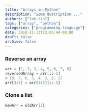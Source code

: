 ```yaml
---
title: "Arrays in Python"
description: "Some description ..."
authors: ["lek-tin"]
tags: ["array", "python"]
categories: ["programming-language"]
date: 2018-11-13T22:05:44-08:00
draft: false
archive: false
---
```

### Reverse an array
```python
arr = [1, 2, 3, 4, 5, 6, 7, 8]
reversedArray = arr[::-1]
# [8, 7, 6, 5, 4, 3, 2, 1]
arr[3:5] = arr[3:5][::-1]
```

### Clone a list
`newArr = oldArr[:]`